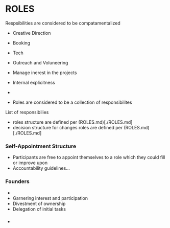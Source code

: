 # ROLES

Respsibilities are considered to be compatamentalized 

 - Creative Direction
  - Booking
  - Tech
 - Outreach and Voluneering
  - Manage inerest in the projects 
 - Internal explicitness
 - 

 - Roles are considered to be a collection of responsibilites

List of responsibilies

 - roles structure are defined per (ROLES.md)[./ROLES.md] 
 - decision structure for changes roles are defined per (ROLES.md)[./ROLES.md]

### Self-Appointment Structure 
 
 - Participants are free to appoint themselves to a role which 
they could fill or improve upon
 - Accountability guidelines... 

### Founders

 - 
 - Garnering interest and participation 
 - Divestment of ownership 
 - Delegation of initial tasks

###
 -  

